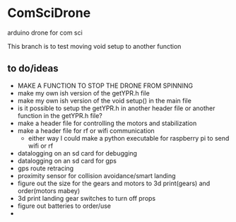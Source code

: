 # ComSciDrone
arduino drone for com sci

This branch is to test moving void setup to another function


to do/ideas
--------
- MAKE A FUNCTION TO STOP THE DRONE FROM SPINNING
- make my own ish version of the getYPR.h file
- make my own ish version of the void setup() in the main file
- is it possible to setup the getYPR.h in another header file or another function in the getYPR.h file?
- make a header file for controlling the motors and stabilization
- make a header file for rf or wifi communication
    - either way I could make a python executable for raspberry pi to send wifi or rf
- datalogging on an sd card for debugging
- datalogging on an sd card for gps
- gps route retracing
- proximity sensor for collision avoidance/smart landing
- figure out the size for the gears and motors to 3d print(gears) and order(motors mabey)
- 3d print landing gear switches to turn off props
- figure out batteries to order/use
- 



    
